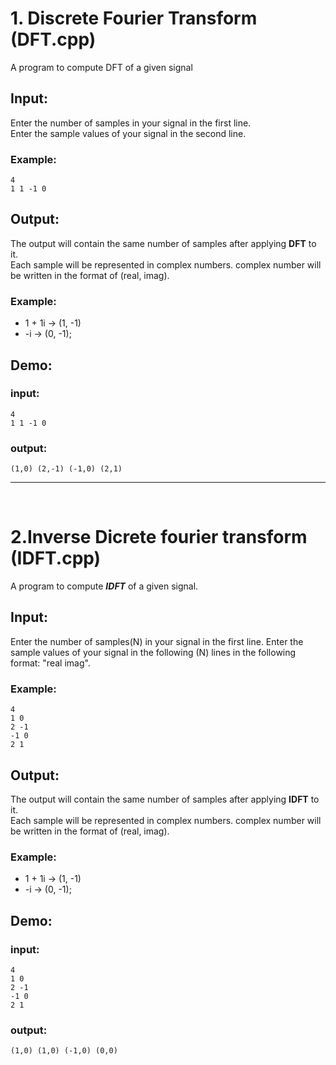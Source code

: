 # 1. Discrete Fourier Transform (DFT.cpp)
A program to compute DFT of a given signal

## Input:
Enter the number of samples in your signal in the first line.  
Enter the sample values of your signal in the second line.  

### Example: 
```
4
1 1 -1 0 
```
## Output:
The output will contain the same number of samples after applying **DFT** to it.  
Each sample will be represented in complex numbers.
complex number will be written in the format of (real, imag).
### Example:
- 1 + 1i &rarr; (1, -1)
- -i     &rarr; (0, -1); 

## Demo:
### input:
```
4
1 1 -1 0 
```
### output:
```
(1,0) (2,-1) (-1,0) (2,1) 
```

---------------------------

<br/>

# 2.Inverse Dicrete fourier transform (IDFT.cpp)
A program to compute ***IDFT*** of a given signal.

## Input:
Enter the number of samples(N) in your signal in the first line.
Enter the sample values of your signal in the following (N) lines in the following format: "real imag".

### Example: 
```
4
1 0 
2 -1
-1 0  
2 1 
```
## Output:
The output will contain the same number of samples after applying **IDFT** to it.  
Each sample will be represented in complex numbers.
complex number will be written in the format of (real, imag).
### Example:
- 1 + 1i &rarr; (1, -1)
- -i     &rarr; (0, -1); 

## Demo:
### input:
```
4
1 0 
2 -1
-1 0  
2 1 
```
### output:
```
(1,0) (1,0) (-1,0) (0,0) 
```